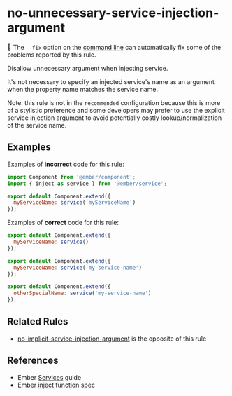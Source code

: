 # no-unnecessary-service-injection-argument

🔧 The `--fix` option on the [command line](https://eslint.org/docs/user-guide/command-line-interface#fixing-problems) can automatically fix some of the problems reported by this rule.

Disallow unnecessary argument when injecting service.

It's not necessary to specify an injected service's name as an argument when the property name matches the service name.

Note: this rule is not in the `recommended` configuration because this is more of a stylistic preference and some developers may prefer to use the explicit service injection argument to avoid potentially costly lookup/normalization of the service name.

## Examples

Examples of **incorrect** code for this rule:

```js
import Component from '@ember/component';
import { inject as service } from '@ember/service';

export default Component.extend({
  myServiceName: service('myServiceName')
});
```

Examples of **correct** code for this rule:

```js
export default Component.extend({
  myServiceName: service()
});
```

```js
export default Component.extend({
  myServiceName: service('my-service-name')
});
```

```js
export default Component.extend({
  otherSpecialName: service('my-service-name')
});
```

## Related Rules

- [no-implicit-service-injection-argument](https://github.com/ember-cli/eslint-plugin-ember/blob/master/docs/rules/no-implicit-service-injection-argument.md) is the opposite of this rule

## References

- Ember [Services](https://guides.emberjs.com/release/applications/services/) guide
- Ember [inject](https://api.emberjs.com/ember/release/functions/@ember%2Fservice/inject) function spec
